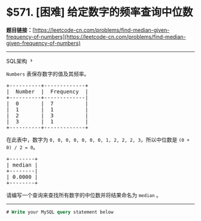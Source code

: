 # $571. [困难] 给定数字的频率查询中位数

**题目链接：**[https://leetcode-cn.com/problems/find-median-given-frequency-of-numbers](https://leetcode-cn.com/problems/find-median-given-frequency-of-numbers)

---

<div class="content__1Y2H">
 <div class="sql-schema-wrapper__1jqS">
  <a class="sql-schema-link__1VAC">SQL架构
   <svg viewbox="0 0 24 24" width="1em" height="1em" class="css-1lc17o4-icon">
    <path fill-rule="evenodd" d="M10 6L8.59 7.41 13.17 12l-4.58 4.59L10 18l6-6z"></path>
   </svg></a>
 </div>
 <div class="notranslate">
  <p><code>Numbers</code> 表保存数字的值及其频率。</p> 
  <pre class="language-text">+----------+-------------+
|  Number  |  Frequency  |
+----------+-------------|
|  0       |  7          |
|  1       |  1          |
|  2       |  3          |
|  3       |  1          |
+----------+-------------+
</pre> 
  <p>在此表中，数字为 <code>0, 0, 0, 0, 0, 0, 0, 1, 2, 2, 2, 3</code>，所以中位数是 <code>(0 + 0) / 2 = 0</code>。</p> 
  <pre class="language-text">+--------+
| median |
+--------|
| 0.0000 |
+--------+
</pre> 
  <p>请编写一个查询来查找所有数字的中位数并将结果命名为 <code>median</code> 。</p> 
 </div>
</div>

---

```sql
# Write your MySQL query statement below
```
